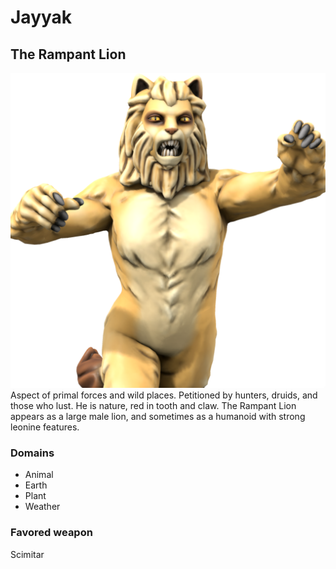 # Jayyak
## The Rampant Lion
![Jayyak, The Rampant Lion](../images/the_rampant_lion.png)
Aspect of primal forces and wild places. Petitioned by hunters, druids, and those who lust. He is nature, red in tooth and claw. The Rampant Lion appears as a large male lion, and sometimes as a humanoid with strong leonine features.

### Domains
- Animal
- Earth
- Plant
- Weather

### Favored weapon
Scimitar